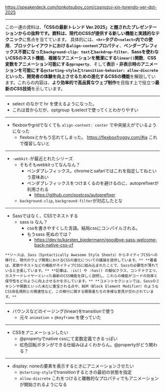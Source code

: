 https://speakerdeck.com/tonkotsuboy_com/cssnozui-xin-torendo-ver-dot-2025

----

この一連の資料は、**「CSSの最新トレンド Ver.2025」**と題されたプレゼンテーションからの抜粋です。資料は、**現代のCSS**が提供する**新しい機能と実践的なテクニック**に焦点を当てています。
具体的には、**`<hr>`タグの`<select>`内での使用**、**ブロックレイアウトにおける`align-content`プロパティ**、**ベンダープレフィックス不要になった`background-clip: text`と`backdrop-filter`**、**Sassを使わないCSSのネスト機能**、**複雑なアニメーションを簡潔にする`linear()`関数**、**CSS変数をアニメーション可能にする`@property`**、そして**表示・非表示時のアニメーションを可能にする`@starting-style`と`transition-behavior: allow-discrete`**といった、開発者の体験を向上させるための**進化するCSSの機能**を解説しています。これらの内容は、**より効率的で高品質なウェブ制作**を目指す上で役立つ**最新のCSS技術**を示しています。


-----

- select のなかで hr を使えるようになった。
- これは昔からだが、optgroup もselectで使ってくとわかりやすい

----

- flexboxやgridでなくても `align-content: center` で中央揃えがでいるようになった
  - flexboxとかもう忘れてしまった。 https://flexboxfroggy.com/#ja これで復習しないと


----

- `-webkit-`が最近とれたシリーズ
  - そもそもwebkitってなんなん？
    - ベンダプレフィックス。chromeとsafariではこれを指定してねという意味あい
    - ベンダプレフィックスをつけまくるのを避けるのに、autoprefixerが利用される
      - https://github.com/postcss/autoprefixer
  - `background-clip`, `background-filter`が対応したとな

----

- Sassではなく、CSSでネストする
  - sass is なん？
    - cssを書きやすくした言語。結局cssにコンパイルされる。
    - もうsass 死ぬのでは？
      - https://dev.to/karsten_biedermann/goodbye-sass-welcome-back-native-css-cf

```      
**ソースは、Sass（Syntactically Awesome Style Sheets）からネイティブCSSへの移行と、現代のウェブ開発におけるCSSの進化についての議論を提供しています。** **著者は、変数やネストなどの機能がネイティブCSSに組み込まれたことで、Sassの必要性が薄れていると主張しています。** **記事は、:is() や :has() の擬似クラス、コンテナクエリ、カスケードレイヤーといった最新のCSS機能を詳しく説明し、これらの機能がコードの効率と保守性をどのように向上させるかを示しています。** **コメントセクションでは、Sassのミキシンや関数といった未だに重宝される点や、BEM（Block Element Modifier）のようなCSS命名規則との関連性など、この移行に関する開発者たちの多様な意見が交わされています。**
```


----

- バウンスなどのイージング(linear)をtransitionで使う
  - 元々 `animation` + `@keyframe` を使っていた

----

- CSSをアニメーションしたい
  - @propertyでnative cssにて変数定義できるっぽい
  - 虹色回転ボタンができる仕組みはよくわからん。@propertyがどう関わる？

----

- display: noneの要素を表示するときにアニメーションさせたい
  - `@starting-style`でtransitionするときの最初の状態を指定
  - `allow-discrete` これをつけると離散的なプロパティでもアニメーションが開始されるようになる


